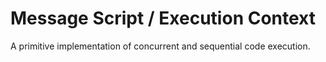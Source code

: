 # Message Script / Execution Context

A primitive implementation of concurrent and sequential code execution.
